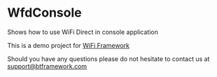 # WfdConsole

Shows how to use WiFi Direct in console application

This is a demo project for [WiFi Framework](https://www.btframework.com/wififramework.htm)

Should you have any questions please do not hesitate to contact us at support@btframework.com
